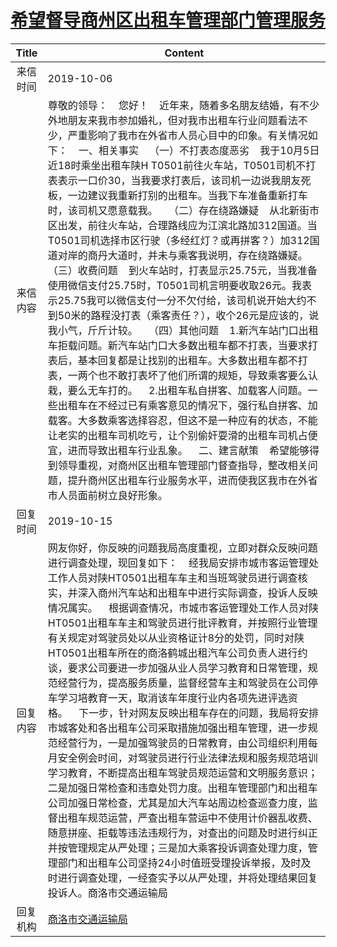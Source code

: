 # <a href="http://www.shangluo.gov.cn/zmhd/ldxxxx.jsp?urltype=leadermail.LeaderMailContentUrl&wbtreeid=1112&leadermailid=5481">希望督导商州区出租车管理部门管理服务</a>
|Title|Content|
|:---:|---|
|来信时间|2019-10-06|
|来信内容|尊敬的领导：    您好！    近年来，随着多名朋友结婚，有不少外地朋友来我市参加婚礼，但对我市出租车行业问题看法不少，严重影响了我市在外省市人员心目中的印象。有关情况如下：    一、相关事实    （一）不打表态度恶劣    我于10月5日近18时乘坐出租车陕H T0501前往火车站，T0501司机不打表表示一口价30，当我要求打表后，该司机一边说我朋友死板，一边建议我重新打别的出租车。当我下车准备重新打车时，该司机又愿意载我。    （二）存在绕路嫌疑    从北新街市区出发，前往火车站，合理路线应为江滨北路加312国道。当T0501司机选择市区行驶（多经红灯？或再拼客？）加312国道对岸的商丹大道时，并未与乘客我说明，存在绕路嫌疑。    （三）收费问题    到火车站时，打表显示25.75元，当我准备使用微信支付25.75时，T0501司机言明要收取26元。我表示25.75我可以微信支付一分不欠付给，该司机说开始大约不到50米的路程没打表（乘客责任？），收个26元是应该的，说我小气，斤斤计较。    （四）其他问题    1.新汽车站门口出租车拒载问题。新汽车站门口大多数出租车都不打表，当要求打表后，基本回复都是让找别的出租车。大多数出租车都不打表，一两个也不敢打表坏了他们所谓的规矩，导致乘客要么认栽，要么无车打的。    2.出租车私自拼客、加载客人问题。一些出租车在不经过已有乘客意见的情况下，强行私自拼客、加载客。大多数乘客选择容忍，但这不是一种应有的状态，不能让老实的出租车司机吃亏，让个别偷奸耍滑的出租车司机占便宜，进而导致出租车行业乱象。    二、建言献策    希望能够得到领导重视，对商州区出租车管理部门督查指导，整改相关问题，提升商州区出租车行业服务水平，进而使我区我市在外省市人员面前树立良好形象。|
|回复时间|2019-10-15|
|回复内容|网友你好，你反映的问题我局高度重视，立即对群众反映问题进行调查处理，现回复如下：    经我局安排市城市客运管理处工作人员对陕HT0501出租车车主和当班驾驶员进行调查核实，并深入商州汽车站和出租车中进行实际调查，投诉人反映情况属实。    根据调查情况，市城市客运管理处工作人员对陕HT0501出租车车主和驾驶员进行批评教育，并按照行业管理有关规定对驾驶员处以从业资格证计8分的处罚，同时对陕HT0501出租车所在的商洛鹤城出租汽车公司负责人进行约谈，要求公司要进一步加强从业人员学习教育和日常管理，规范经营行为，提高服务质量，监督经营车主和驾驶员在公司停车学习培教育一天，取消该车年度行业内各项先进评选资格。    下一步，针对网友反映出租车存在的问题，我局将安排市城客处和各出租车公司采取措施加强出租车管理，进一步规范经营行为，一是加强驾驶员的日常教育，由公司组织利用每月安全例会时间，对驾驶员进行行业法律法规和服务规范培训学习教育，不断提高出租车驾驶员规范运营和文明服务意识； 二是加强日常检查和违章处罚力度。出租车管理部门和出租车公司加强日常检查，尤其是加大汽车站周边检查巡查力度，监督出租车规范运营，严查出租车营运中不使用计价器乱收费、随意拼座、拒载等违法违规行为，对查出的问题及时进行纠正并按管理规定从严处理；三是加大乘客投诉调查处理力度，管理部门和出租车公司坚持24小时值班受理投诉举报，及时及时进行调查处理，一经查实予以从严处理，并将处理结果回复投诉人。商洛市交通运输局|
|回复机构|<a href="../../categories/agencies/商洛市交通运输局.md">商洛市交通运输局</a>|